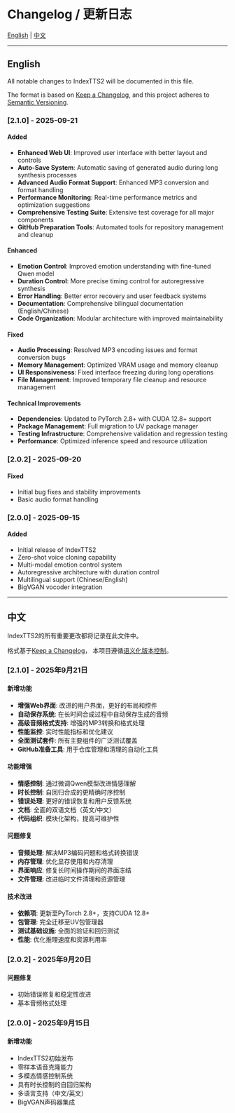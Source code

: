 # Changelog / 更新日志

[English](#english) | [中文](#中文)

---

## English

All notable changes to IndexTTS2 will be documented in this file.

The format is based on [Keep a Changelog](https://keepachangelog.com/en/1.0.0/),
and this project adheres to [Semantic Versioning](https://semver.org/spec/v2.0.0.html).

### [2.1.0] - 2025-09-21

#### Added
- **Enhanced Web UI**: Improved user interface with better layout and controls
- **Auto-Save System**: Automatic saving of generated audio during long synthesis processes
- **Advanced Audio Format Support**: Enhanced MP3 conversion and format handling
- **Performance Monitoring**: Real-time performance metrics and optimization suggestions
- **Comprehensive Testing Suite**: Extensive test coverage for all major components
- **GitHub Preparation Tools**: Automated tools for repository management and cleanup

#### Enhanced
- **Emotion Control**: Improved emotion understanding with fine-tuned Qwen model
- **Duration Control**: More precise timing control for autoregressive synthesis
- **Error Handling**: Better error recovery and user feedback systems
- **Documentation**: Comprehensive bilingual documentation (English/Chinese)
- **Code Organization**: Modular architecture with improved maintainability

#### Fixed
- **Audio Processing**: Resolved MP3 encoding issues and format conversion bugs
- **Memory Management**: Optimized VRAM usage and memory cleanup
- **UI Responsiveness**: Fixed interface freezing during long operations
- **File Management**: Improved temporary file cleanup and resource management

#### Technical Improvements
- **Dependencies**: Updated to PyTorch 2.8+ with CUDA 12.8+ support
- **Package Management**: Full migration to UV package manager
- **Testing Infrastructure**: Comprehensive validation and regression testing
- **Performance**: Optimized inference speed and resource utilization

### [2.0.2] - 2025-09-20

#### Fixed
- Initial bug fixes and stability improvements
- Basic audio format handling

### [2.0.0] - 2025-09-15

#### Added
- Initial release of IndexTTS2
- Zero-shot voice cloning capability
- Multi-modal emotion control system
- Autoregressive architecture with duration control
- Multilingual support (Chinese/English)
- BigVGAN vocoder integration

---

## 中文

IndexTTS2的所有重要更改都将记录在此文件中。

格式基于[Keep a Changelog](https://keepachangelog.com/en/1.0.0/)，
本项目遵循[语义化版本控制](https://semver.org/spec/v2.0.0.html)。

### [2.1.0] - 2025年9月21日

#### 新增功能
- **增强Web界面**: 改进的用户界面，更好的布局和控件
- **自动保存系统**: 在长时间合成过程中自动保存生成的音频
- **高级音频格式支持**: 增强的MP3转换和格式处理
- **性能监控**: 实时性能指标和优化建议
- **全面测试套件**: 所有主要组件的广泛测试覆盖
- **GitHub准备工具**: 用于仓库管理和清理的自动化工具

#### 功能增强
- **情感控制**: 通过微调Qwen模型改进情感理解
- **时长控制**: 自回归合成的更精确时序控制
- **错误处理**: 更好的错误恢复和用户反馈系统
- **文档**: 全面的双语文档（英文/中文）
- **代码组织**: 模块化架构，提高可维护性

#### 问题修复
- **音频处理**: 解决MP3编码问题和格式转换错误
- **内存管理**: 优化显存使用和内存清理
- **界面响应**: 修复长时间操作期间的界面冻结
- **文件管理**: 改进临时文件清理和资源管理

#### 技术改进
- **依赖项**: 更新至PyTorch 2.8+，支持CUDA 12.8+
- **包管理**: 完全迁移至UV包管理器
- **测试基础设施**: 全面的验证和回归测试
- **性能**: 优化推理速度和资源利用率

### [2.0.2] - 2025年9月20日

#### 问题修复
- 初始错误修复和稳定性改进
- 基本音频格式处理

### [2.0.0] - 2025年9月15日

#### 新增功能
- IndexTTS2初始发布
- 零样本语音克隆能力
- 多模态情感控制系统
- 具有时长控制的自回归架构
- 多语言支持（中文/英文）
- BigVGAN声码器集成
